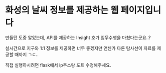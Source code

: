 # 화성의 날씨 정보를 제공하는 웹 페이지입니다
<p>만들던 도중 알았는데, API를 제공하는 Insight 호가 임무수행을 마쳤다는군요..?</p>
<p>실시간으로 지구와 1:1 정보를 제공하면 너무 좋겠지만 언젠가 다른 탐사선이 자료를 제공할 때까지 ㄱㄷ..</p>
<p>직접 실행하시려면 flask에서 ip주소랑 포트 수정해주세요.</p>
